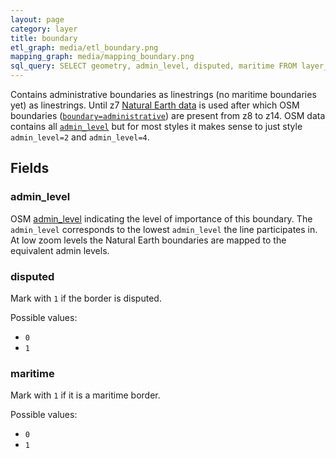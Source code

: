 ```yaml
---
layout: page
category: layer
title: boundary
etl_graph: media/etl_boundary.png
mapping_graph: media/mapping_boundary.png
sql_query: SELECT geometry, admin_level, disputed, maritime FROM layer_boundary(ST_SetSRID('BOX3D(-20037508.34 -20037508.34, 20037508.34 20037508.34)'::box3d, 3857 ), 14)
---
```

Contains administrative boundaries as linestrings (no maritime boundaries yet) as linestrings.
Until z7 [Natural Earth data](http://www.naturalearthdata.com/downloads/10m-cultural-vectors/10m-admin-0-countries/)
is used after which OSM boundaries ([`boundary=administrative`](http://wiki.openstreetmap.org/wiki/Tag:boundary%3Dadministrative)) are present from z8 to z14.
OSM data contains all [`admin_level`](http://wiki.openstreetmap.org/wiki/Tag:boundary%3Dadministrative#admin_level)
but for most styles it makes sense to just style `admin_level=2` and `admin_level=4`.

## Fields

### admin_level

OSM [admin_level](http://wiki.openstreetmap.org/wiki/Tag:boundary%3Dadministrative#admin_level)
indicating the level of importance of this boundary.
The `admin_level` corresponds to the lowest `admin_level`
the line participates in.
At low zoom levels the Natural Earth boundaries are mapped to the equivalent admin levels.

### disputed

Mark with `1` if the border is disputed.

Possible values:

- `0`
- `1`

### maritime

Mark with `1` if it is a maritime border.

Possible values:

- `0`
- `1`




